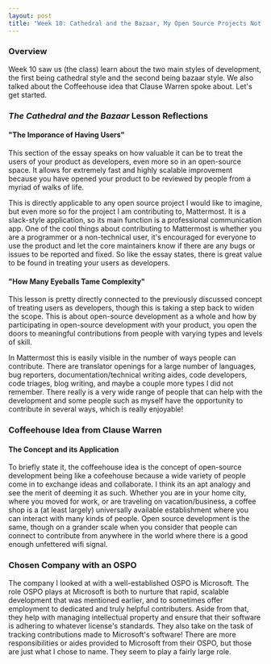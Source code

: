 ```yaml
---
layout: post
title: "Week 10: Cathedral and the Bazaar, My Open Source Projects Not Getting Far"
---
```


### Overview

Week 10 saw us (the class) learn about the two main styles of development, the first being cathedral style and the second being bazaar style. We also talked about the Coffeehouse idea that Clause Warren spoke about. Let's get started.

<!--more-->

### *The Cathedral and the Bazaar* Lesson Reflections

#### "The Imporance of Having Users"

This section of the essay speaks on how valuable it can be to treat the users of your product as developers, even more so in an open-source space. It allows for extremely fast and highly scalable improvement because you have opened your product to be reviewed by people from a myriad of walks of life. 

This is directly applicable to any open source project I would like to imagine, but even more so for the project I am contributing to, Mattermost. It is a slack-style application, so its main function is a professional communication app. One of the cool things about contributing to Mattermost is whether you are a programmer or a non-technical user, it's encouraged for everyone to use the product and let the core maintainers know if there are any bugs or issues to be reported and fixed. So like the essay states, there is great value to be found in treating your users as developers. 

#### "How Many Eyeballs Tame Complexity"

This lesson is pretty directly connected to the previously discussed concept of treating users as developers, though this is taking a step back to widen the scope. This is about open-source development as a whole and how by participating in open-source development with your product, you open the doors to meaningful contributions from people with varying types and levels of skill. 

In Mattermost this is easily visible in the number of ways people can contribute. There are translator openings for a large number of languages, bug reporters, documentation/technical writing aides, code developers, code triages, blog writing, and maybe a couple more types I did not remember. There really is a very wide range of people that can help with the development and some people such as myself have the opportunity to contribute in several ways, which is really enjoyable!

### Coffeehouse Idea from Clause Warren

#### The Concept and its Application 

To briefly state it, the coffeehouse idea is the concept of open-source development being like a cofeehouse because a wide variety of people come in to exchange ideas and collaborate. I think its an apt analogy and see the merit of deeming it as such. Whether you are in your home city, where you moved for work, or are traveling on vacation/business, a coffee shop is a (at least largely) universally available establishment where you can interact with many kinds of people. Open source development is the same, though on a grander scale when you consider that people can connect to contribute from anywhere in the world where there is a good enough unfettered wifi signal.

### Chosen Company with an OSPO

The company I looked at with a well-established OSPO is Microsoft. The role OSPO plays at Microsoft is both to nurture that rapid, scalable development that was mentioned earlier, and to sometimes offer employment to dedicated and truly helpful contributers. Aside from that, they help with managing intellectual property and ensure that their software is adhering to whatever license's standards. They also take on the task of tracking contributions made to Microsoft's software! There are more responsibilities or aides provided to Microsoft from their OSPO, but those are just what I chose to name. They seem to play a fairly large role. 


<!--
reflect on the Coffeehouse idea that Clause Warren was talking about in your own words, talk about the role OSPO play in the companies that you found
-->